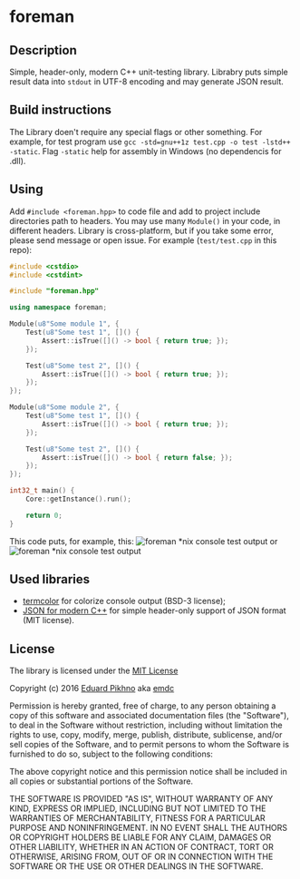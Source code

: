 # foreman

## Description

Simple, header-only, modern C++ unit-testing library. Librabry puts simple result data into `stdout` in UTF-8 encoding and may generate JSON result.

## Build instructions

The Library doen't require any special flags or other something. For example, for test program use `gcc -std=gnu++1z test.cpp -o test -lstd++ -static`.
Flag `-static` help for assembly in Windows (no dependencis for .dll). 

## Using

Add `#include <foreman.hpp>` to code file and add to project include directories path to headers. You may use many `Module()` in your code, in different headers. Library is cross-platform, but if you take some error, please send message or open issue.
For example (`test/test.cpp` in this repo):

```cpp
#include <cstdio>
#include <cstdint>

#include "foreman.hpp"

using namespace foreman;

Module(u8"Some module 1", {
    Test(u8"Some test 1", []() {
        Assert::isTrue([]() -> bool { return true; });
    });

    Test(u8"Some test 2", []() {
        Assert::isTrue([]() -> bool { return true; });
    });
});

Module(u8"Some module 2", {
    Test(u8"Some test 1", []() {
        Assert::isTrue([]() -> bool { return true; });
    });

    Test(u8"Some test 2", []() {
        Assert::isTrue([]() -> bool { return false; });
    });
});

int32_t main() {
    Core::getInstance().run();

    return 0;
}
```
This code puts, for example, this:
![foreman *nix console test output](https://github.com/emdc/foreman/blob/master/doc/screenshot.png)
or
![foreman *nix console test output](https://github.com/emdc/foreman/blob/master/doc/screenshot-cmder.png)

## Used libraries
* [termcolor](https://github.com/ikalnytskyi/termcolor) for colorize console output (BSD-3 license);
* [JSON for modern C++](https://github.com/nlohmann/json) for simple header-only support of JSON format (MIT license).

## License
The library is licensed under the [MIT License](http://opensource.org/licenses/MIT)

Copyright (c) 2016 [Eduard Pikhno](https://emdc.ru/) aka [emdc](https://github.com/emdc/)

Permission is hereby granted, free of charge, to any person obtaining a copy
of this software and associated documentation files (the "Software"), to deal
in the Software without restriction, including without limitation the rights
to use, copy, modify, merge, publish, distribute, sublicense, and/or sell
copies of the Software, and to permit persons to whom the Software is
furnished to do so, subject to the following conditions:

The above copyright notice and this permission notice shall be included in all
copies or substantial portions of the Software.

THE SOFTWARE IS PROVIDED "AS IS", WITHOUT WARRANTY OF ANY KIND, EXPRESS OR
IMPLIED, INCLUDING BUT NOT LIMITED TO THE WARRANTIES OF MERCHANTABILITY,
FITNESS FOR A PARTICULAR PURPOSE AND NONINFRINGEMENT. IN NO EVENT SHALL THE
AUTHORS OR COPYRIGHT HOLDERS BE LIABLE FOR ANY CLAIM, DAMAGES OR OTHER
LIABILITY, WHETHER IN AN ACTION OF CONTRACT, TORT OR OTHERWISE, ARISING FROM,
OUT OF OR IN CONNECTION WITH THE SOFTWARE OR THE USE OR OTHER DEALINGS IN THE
SOFTWARE.
